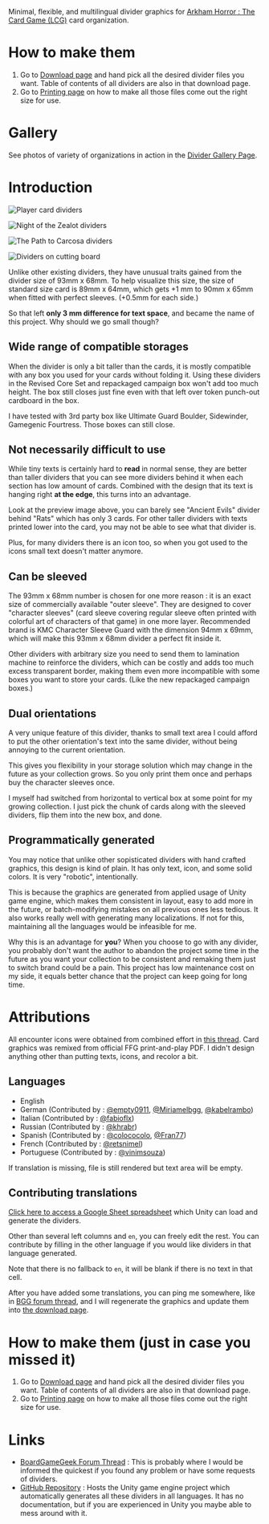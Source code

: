 Minimal, flexible, and multilingual divider graphics for [Arkham Horror : The Card Game (LCG)](https://www.fantasyflightgames.com/en/products/arkham-horror-the-card-game/) card organization.

# How to make them

1. Go to [Download page](./divider/download) and hand pick all the desired divider files you want. Table of contents of all dividers are also in that download page.
2. Go to [Printing page](./divider/print) on how to make all those files come out the right size for use.

# Gallery

See photos of variety of organizations in action in the [Divider Gallery Page](./divider/gallery).

# Introduction

![Player card dividers](../../../static/image/documentation/divider/main-1.jpg)

![Night of the Zealot dividers](../../../static/image/documentation/divider/main-2.jpg)

![The Path to Carcosa dividers](../../../static/image/documentation/divider/ptc-1.jpg)

![Dividers on cutting board](../../../static/image/documentation/divider/main-3.jpg)

Unlike other existing dividers, they have unusual traits gained from the divider size of 93mm x 68mm. To help visualize this size, the size of standard size card is 89mm x 64mm, which gets +1 mm to 90mm x 65mm when fitted with perfect sleeves. (+0.5mm for each side.)

So that left **only 3 mm difference for text space**, and became the name of this project. Why should we go small though? 

## Wide range of compatible storages

When the divider is only a bit taller than the cards, it is mostly compatible with any box you used for your cards without folding it. Using these dividers in the Revised Core Set and repackaged campaign box won't add too much height. The box still closes just fine even with that left over token punch-out cardboard in the box.

I have tested with 3rd party box like Ultimate Guard Boulder, Sidewinder, Gamegenic Fourtress. Those boxes can still close.

## Not necessarily difficult to use

While tiny texts is certainly hard to **read** in normal sense, they are better than taller dividers that you can see more dividers behind it when each section has low amount of cards. Combined with the design that its text is hanging right **at the edge**, this turns into an advantage.

Look at the preview image above, you can barely see "Ancient Evils" divider behind "Rats" which has only 3 cards. For other taller dividers with texts printed lower into the card, you may not be able to see what that divider is.

Plus, for many dividers there is an icon too, so when you got used to the icons small text doesn't matter anymore.

## Can be sleeved

The 93mm x 68mm number is chosen for one more reason : it is an exact size of commercially available "outer sleeve". They are designed to cover "character sleeves" (card sleeve covering regular sleeve often printed with colorful art of characters of that game) in one more layer. Recommended brand is KMC Character Sleeve Guard with the dimension 94mm x 69mm, which will make this 93mm x 68mm divider a perfect fit inside it.

Other dividers with arbitrary size you need to send them to lamination machine to reinforce the dividers, which can be costly and adds too much excess transparent border, making them even more incompatible with some boxes you want to store your cards. (Like the new repackaged campaign boxes.)

## Dual orientations

A very unique feature of this divider, thanks to small text area I could afford to put the other orientation's text into the same divider, without being annoying to the current orientation.

This gives you flexibility in your storage solution which may change in the future as your collection grows. So you only print them once and perhaps buy the character sleeves once.

I myself had switched from horizontal to vertical box at some point for my growing collection. I just pick the chunk of cards along with the sleeved dividers, flip them into the new box, and done.

## Programmatically generated

You may notice that unlike other sopisticated dividers with hand crafted graphics, this design is kind of plain. It has only text, icon, and some solid colors. It is very "robotic", intentionally.

This is because the graphics are generated from applied usage of Unity game engine, which makes them consistent in layout, easy to add more in the future, or batch-modifying mistakes on all previous ones less tedious. It also works really well with generating many localizations. If not for this, maintaining all the languages would be infeasible for me.

Why this is an advantage for **you**? When you choose to go with any divider, you probably don't want the author to abandon the project some time in the future as you want your collection to be consistent and remaking them just to switch brand could be a pain. This project has low maintenance cost on my side, it equals better chance that the project can keep going for long time.

# Attributions

All encounter icons were obtained from combined effort in [this thread](https://boardgamegeek.com/thread/1671881/article/38760017#38760017). Card graphics was remixed from official FFG print-and-play PDF. I didn't design anything other than putting texts, icons, and recolor a bit.

## Languages

- English
- German (Contributed by : [@empty0911](https://boardgamegeek.com/user/empty0911), [@Miriamelbgg](https://boardgamegeek.com/user/Miriamelbgg), [@kabelrambo](https://boardgamegeek.com/user/kabelrambo))
- Italian (Contributed by : [@fabioflx](https://boardgamegeek.com/user/fabioflx))
- Russian (Contributed by : [@khrabr](https://boardgamegeek.com/user/khrabr))
- Spanish (Contributed by : [@colococolo](https://boardgamegeek.com/user/colococolo), [@Fran77](https://boardgamegeek.com/user/Fran77))
- French (Contributed by : [@retsnimel](https://boardgamegeek.com/user/retsnimel))
- Portuguese (Contributed by : [@vinimsouza](https://boardgamegeek.com/user/vinimsouza))

If translation is missing, file is still rendered but text area will be empty.

## Contributing translations

[Click here to access a Google Sheet spreadsheet](https://docs.google.com/spreadsheets/d/1jA8786alNXLDSA-LVSh4HzJ6gza1JqO1_XyImz7ncaE/edit) which Unity can load and generate the dividers.

Other than several left columns and `en`, you can freely edit the rest. You can contribute by filling in the other language if you would like dividers in that language generated.

Note that there is no fallback to `en`, it will be blank if there is no text in that cell.

After you have added some translations, you can ping me somewhere, like in [BGG forum thread](https://boardgamegeek.com/thread/2766339), and I will regenerate the graphics and update them into [the download page](./divider/download).

# How to make them (just in case you missed it)

1. Go to [Download page](./divider/download) and hand pick all the desired divider files you want. Table of contents of all dividers are also in that download page.
2. Go to [Printing page](./divider/print) on how to make all those files come out the right size for use.

# Links

- [BoardGameGeek Forum Thread](https://boardgamegeek.com/thread/2766339) : This is probably where I would be informed the quickest if you found any problem or have some requests of dividers.
- [GitHub Repository](https://github.com/5argon/AHLCG3mmDivider) : Hosts the Unity game engine project which automatically generates all these dividers in all languages. It has no documentation, but if you are experienced in Unity you maybe able to mess around with it.